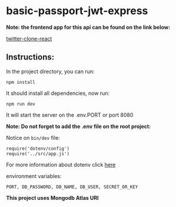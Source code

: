 # basic-passport-jwt-express

**Note: the frontend app for this api can be found on the link below:**

[twitter-clone-react](https://github.com/leomotta121/basic-passport-jwt-react)

## Instructions:

In the project directory, you can run:

`npm install`

It should install all dependencies, now run:

`npm run dev`

It will start the server on the .env.PORT or port 8080

**Note: Do not forget to add the .env file on the root project:**

Notice on `bin/dev` file:

```
require('dotenv/config')
require('../src/app.js')
```

For more information about dotenv click [here](https://www.npmjs.com/package/dotenv)

environment variables:

`PORT, DB_PASSWORD, DB_NAME, DB_USER, SECRET_OR_KEY`

**This project uses Mongodb Atlas URI**
